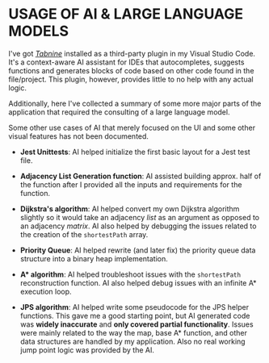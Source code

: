 # USAGE OF AI & LARGE LANGUAGE MODELS

I've got _[Tabnine](https://www.tabnine.com/ "Tabnine Homepage")_ installed as a third-party plugin in my Visual Studio Code. It's a context-aware AI assistant for IDEs that autocompletes, suggests functions and generates blocks of code based on other code found in the file/project. This plugin, however, provides little to no help with any actual logic.

Additionally, here I've collected a summary of some more major parts of the application that required the consulting of a large language model.

Some other use cases of AI that merely focused on the UI and some other visual features has not been documented.

- **Jest Unittests**: AI helped initialize the first basic layout for a Jest test file.

- **Adjacency List Generation function**: AI assisted building approx. half of the function after I provided all the inputs and requirements for the function.

- **Dijkstra's algorithm**: AI helped convert my own Dijkstra algorithm slightly so it would take an adjacency _list_ as an argument as opposed to an adjacency _matrix_. AI also helped by debugging the issues related to the creation of the `shortestPath` array.

- **Priority Queue**: AI helped rewrite (and later fix) the priority queue data structure into a binary heap implementation.

- **A\* algorithm**: AI helped troubleshoot issues with the `shortestPath` reconstruction function. AI also helped debug issues with an infinite A\* execution loop.

- **JPS algorithm**: AI helped write some pseudocode for the JPS helper functions. This gave me a good starting point, but AI generated code was **widely inaccurate** and **only covered partial functionality**. Issues were mainly related to the way the map, base A\* function, and other data structures are handled by my application. Also no real working jump point logic was provided by the AI.
